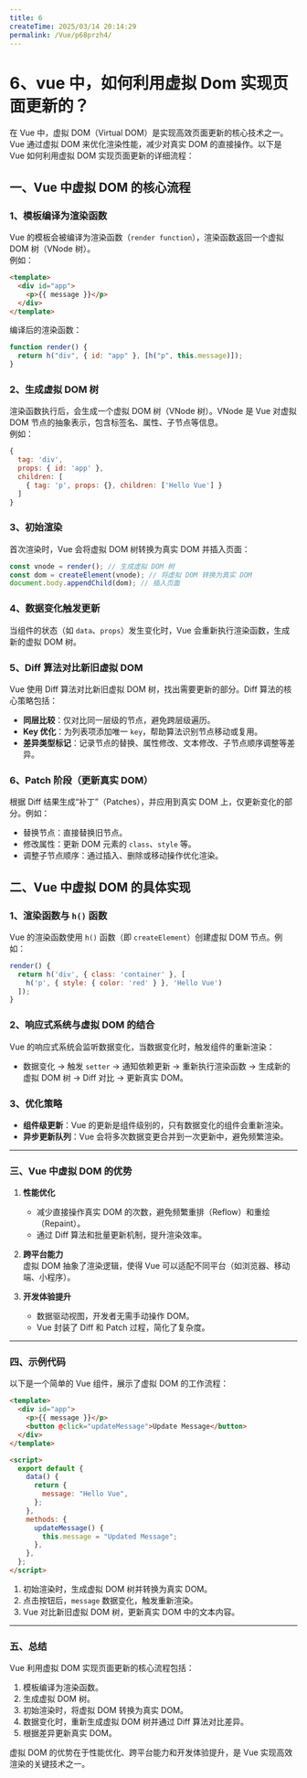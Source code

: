 ```yaml
---
title: 6
createTime: 2025/03/14 20:14:29
permalink: /Vue/p68przh4/
---
```

# 6、vue 中，如何利用虚拟 Dom 实现页面更新的？

在 Vue 中，虚拟 DOM（Virtual DOM）是实现高效页面更新的核心技术之一。Vue 通过虚拟 DOM 来优化渲染性能，减少对真实 DOM 的直接操作。以下是 Vue 如何利用虚拟 DOM 实现页面更新的详细流程：

## 一、Vue 中虚拟 DOM 的核心流程

### 1、模板编译为渲染函数

Vue 的模板会被编译为渲染函数（`render function`），渲染函数返回一个虚拟 DOM 树（VNode 树）。  
例如：

```html
<template>
  <div id="app">
    <p>{{ message }}</p>
  </div>
</template>
```

编译后的渲染函数：

```javascript
function render() {
  return h("div", { id: "app" }, [h("p", this.message)]);
}
```

### 2、生成虚拟 DOM 树

渲染函数执行后，会生成一个虚拟 DOM 树（VNode 树）。VNode 是 Vue 对虚拟 DOM 节点的抽象表示，包含标签名、属性、子节点等信息。  
例如：

```javascript
{
  tag: 'div',
  props: { id: 'app' },
  children: [
    { tag: 'p', props: {}, children: ['Hello Vue'] }
  ]
}
```

### 3、初始渲染

首次渲染时，Vue 会将虚拟 DOM 树转换为真实 DOM 并插入页面：

```javascript
const vnode = render(); // 生成虚拟 DOM 树
const dom = createElement(vnode); // 将虚拟 DOM 转换为真实 DOM
document.body.appendChild(dom); // 插入页面
```

### 4、数据变化触发更新

当组件的状态（如 `data`、`props`）发生变化时，Vue 会重新执行渲染函数，生成新的虚拟 DOM 树。

### 5、Diff 算法对比新旧虚拟 DOM

Vue 使用 Diff 算法对比新旧虚拟 DOM 树，找出需要更新的部分。Diff 算法的核心策略包括：

- **同层比较**：仅对比同一层级的节点，避免跨层级遍历。
- **Key 优化**：为列表项添加唯一 `key`，帮助算法识别节点移动或复用。
- **差异类型标记**：记录节点的替换、属性修改、文本修改、子节点顺序调整等差异。

### 6、Patch 阶段（更新真实 DOM）

根据 Diff 结果生成“补丁”（Patches），并应用到真实 DOM 上，仅更新变化的部分。例如：

- 替换节点：直接替换旧节点。
- 修改属性：更新 DOM 元素的 `class`、`style` 等。
- 调整子节点顺序：通过插入、删除或移动操作优化渲染。

## 二、Vue 中虚拟 DOM 的具体实现

### 1、渲染函数与 `h()` 函数

Vue 的渲染函数使用 `h()` 函数（即 `createElement`）创建虚拟 DOM 节点。例如：

```javascript
render() {
  return h('div', { class: 'container' }, [
    h('p', { style: { color: 'red' } }, 'Hello Vue')
  ]);
}
```

### 2、响应式系统与虚拟 DOM 的结合

Vue 的响应式系统会监听数据变化，当数据变化时，触发组件的重新渲染：

- 数据变化 → 触发 `setter` → 通知依赖更新 → 重新执行渲染函数 → 生成新的虚拟 DOM 树 → Diff 对比 → 更新真实 DOM。

### 3、优化策略

- **组件级更新**：Vue 的更新是组件级别的，只有数据变化的组件会重新渲染。
- **异步更新队列**：Vue 会将多次数据变更合并到一次更新中，避免频繁渲染。

---

### **三、Vue 中虚拟 DOM 的优势**

1. **性能优化**

   - 减少直接操作真实 DOM 的次数，避免频繁重排（Reflow）和重绘（Repaint）。
   - 通过 Diff 算法和批量更新机制，提升渲染效率。

2. **跨平台能力**  
   虚拟 DOM 抽象了渲染逻辑，使得 Vue 可以适配不同平台（如浏览器、移动端、小程序）。

3. **开发体验提升**
   - 数据驱动视图，开发者无需手动操作 DOM。
   - Vue 封装了 Diff 和 Patch 过程，简化了复杂度。

---

### **四、示例代码**

以下是一个简单的 Vue 组件，展示了虚拟 DOM 的工作流程：

```html
<template>
  <div id="app">
    <p>{{ message }}</p>
    <button @click="updateMessage">Update Message</button>
  </div>
</template>

<script>
  export default {
    data() {
      return {
        message: "Hello Vue",
      };
    },
    methods: {
      updateMessage() {
        this.message = "Updated Message";
      },
    },
  };
</script>
```

1. 初始渲染时，生成虚拟 DOM 树并转换为真实 DOM。
2. 点击按钮后，`message` 数据变化，触发重新渲染。
3. Vue 对比新旧虚拟 DOM 树，更新真实 DOM 中的文本内容。

---

### **五、总结**

Vue 利用虚拟 DOM 实现页面更新的核心流程包括：

1. 模板编译为渲染函数。
2. 生成虚拟 DOM 树。
3. 初始渲染时，将虚拟 DOM 转换为真实 DOM。
4. 数据变化时，重新生成虚拟 DOM 树并通过 Diff 算法对比差异。
5. 根据差异更新真实 DOM。

虚拟 DOM 的优势在于性能优化、跨平台能力和开发体验提升，是 Vue 实现高效渲染的关键技术之一。
